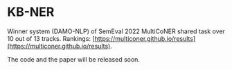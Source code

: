 # KB-NER
Winner system (DAMO-NLP) of SemEval 2022 MultiCoNER shared task over 10 out of 13 tracks. Rankings: [https://multiconer.github.io/results](https://multiconer.github.io/results).

The code and the paper will be released soon.
